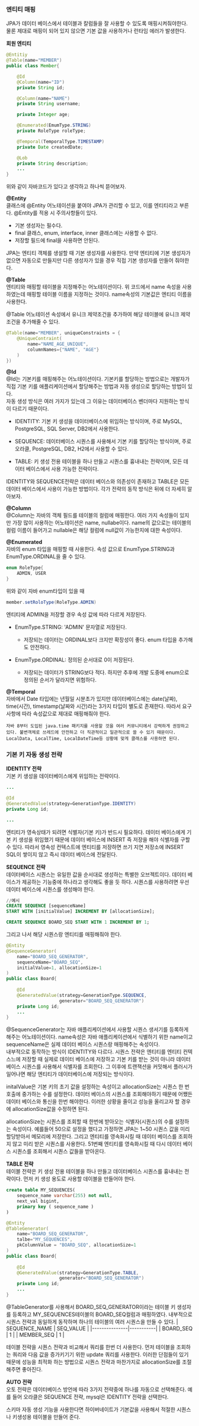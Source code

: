 ### 엔티티 매핑

JPA가 데이터 베이스에서 테이블과 칼럼들을 잘 사용할 수 있도록 매핑시켜줘야한다. 물론 제대로 매핑이 되어 있지 않으면 기본 값을 사용하거나 런타임 에러가 발생한다.

**회원 엔티티**
```JAVA
@Entitiy
@Table(name="MEMBER")
public class Member{

    @Id
    @Column(name="ID")
    private String id;

    @Column(name="NAME")
    private String username;

    private Integer age;

    @Enumerated(EmumType.STRING)
    private RoleType roleType;

    @Temporal(TemporalType.TIMESTAMP)
    private Date createdDate;

    @Lob
    private String description;
    ...
}
```
위와 같이 자바코드가 있다고 생각하고 하나씩 뜯어보자.

**@Entity**  
클래스에 @Entity 어노테이션을 붙여야 JPA가 관리할 수 있고, 이를 엔티티라고 부른다. @Entity를 적용 시 주의사항들이 있다.
- 기본 생성자는 필수다.
- final 클래스, enum, interface, inner 클래스에는 사용할 수 없다.
- 저장할 필드에 final을 사용하면 안된다.

JPA는 엔티티 객체를 생설할 때 기본 생성자를 사용한다. 만약 엔티티에 기본 생성자가 없으면 자동으로 만들지만 다른 생성자가 있을 경우 직접 기본 생성자를 만들어 줘야한다.

**@Table**  
엔티티와 매핑할 테이블을 지정해주는 어노테이션이다. 위 코드에서 name 속성을 사용하였는데 매핑할 테이블 이름을 지정하는 것이다. name속성의 기본값은 엔티티 이름을 사용한다.

@Table 어노테이션 속성에서 유니크 제약조건을 추가하여 해당 테이블에 유니크 제약조건을 추가해줄 수 있다.
```JAVA
@Table(name="MEMBER", uniqueConstraints = {
    @UniqueContraint(
        name="NAME_AGE_UNIQUE",
        columnNames={"NAME", "AGE"}
    )
})
```

**@Id**  
@Id는 기본키를 매핑해주는 어노테이션이다. 기본키를 할당하는 방법으로는 개발자가 직접 기본 키를 애플리케이션에서 할당해주는 방법과 자동 생성으로 할당하는 방법이 있다.  
자동 생성 방식은 여러 가지가 있는데 그 이유는 데이터베이스 벤더마다 지원하는 방식이 다르기 때문이다.
- IDENTITY: 기본 키 생성을 데이터베이스에 위임하는 방식이며, 주로 MySQL, PostgreSQL, SQL Server, DB2에서 사용한다.

- SEQUENCE: 데이터베이스 시퀀스를 사용해서 기본 키를 할당하는 방식이며, 주로 오라클, PostgreSQL, DB2, H2에서 사용할 수 있다.

- TABLE: 키 생성 전용 테이블을 하나 만들고 시퀀스를 흉내내는 전략이며, 모든 데이터 베이스에서 사용 가능한 전략이다.

IDENTITY와 SEQUENCE전략은 데이터 베이스와 의존성이 존재하고 TABLE은 모든 데이터 베이스에서 사용이 가능한 방법이다. 각가 전략의 동작 방식은 뒤에 더 자세히 알아보자.

**@Column**  
@Column는 자바의 객체 필드를 테이블의 컬럼에 매핑한다. 여러 가지 속성들이 있지만 가장 많이 사용하는 어노테이션은 name, nullabe이다. name의 값으로는 테이블의 컬럼 이름이 들어가고 nullable은 해당 컬럼에 null값이 가능한지에 대한 속성이다.

**@Enumerated**  
자바의 enum 타입을 매핑할 때 사용한다. 속성 값으로 EnumType.STRING과 EnumType.ORDINAL을 줄 수 있다.
```java
enum RoleType{
    ADMIN, USER
}
```
위와 같이 자바 enum타입이 있을 때
```java
member.setRoloType(RoleType.ADMIN)
```
엔티티에 ADMIN을 저장할 경우 속성 값에 따라 다르게 저장된다.
- EnumType.STRING: 'ADMIN' 문자열로 저장된다.
    - 저장되는 데이터는 ORDINAL보다 크지만 확장성이 좋다. enum 타입을 추가해도 안전하다.

- EnumType.ORDINAL: 정의된 순서대로 0이 저장된다.
    - 저장되는 데이터가 STRING보다 적다. 하지만 추후에 개발 도중에 enum으로 정의된 순서가 달라지면 위험하다.

**@Temporal**  
자바에서 Date 타입에는 년월일 시분초가 있지만 데이터베이스에는 date(날짜), time(시간), timestamp(날짜와 시간)라는 3가지 타입이 별도로 존재한다. 따라서 요구사항에 따라 속성값으로 제대로 매핑해줘야 한다.
```
자바 8부터 도입된 java.time 패키지를 사용할 것을 여러 커뮤니티에서 강력하게 권장하고 있다. 불변객체로 쓰레드에 안전하고 더 직관적이고 일관적으로 쓸 수 있기 때문이다. LocalData, LocalTime, LocalDateTime등 상황에 맞게 클래스를 사용하면 된다.
```

### 기본 키 자동 생성 전략

**IDENTITY 전략**  
기본 키 생성을 데이터베이스에게 위임하는 전략이다. 
```java
...

@Id
@GeneratedValue(strategy=GenerationType.IDENTITY)
private Long id;

...
```

엔티티가 영속상태가 되려면 식별자(기본 키)가 반드시 필요하다. 데이터 베이스에게 기본 키 생성을 위임했기 때문에 데이터 베이스에 INSERT 즉 저장을 해야 식별자를 구할 수 있다. 따라서 영속성 컨텍스트에 엔티티를 저장하면 쓰기 지연 저장소에 INSERT SQL이 쌓이지 않고 즉시 데이터 베이스에 전달된다.

**SEQUENCE 전략**  
데이터베이스 시퀀스는 유일한 값을 순서대로 생성하는 특별한 오브젝트이다. 데이터 베이스가 제공하는 기능중에 하나라고 생각해도 좋을 듯 하다. 시퀀스를 사용하려면 우선 데이터 베이스에 시퀀스를 생성해야 한다.
```SQL
//예시
CREATE SEQUENCE [sequenceName] 
START WITH [initialValue] INCREMENT BY [allocationSize];

CREATE SEQUENCE BOARD_SEQ START WITH 1 INCREMENT BY 1;
```
그리고 나서 해당 시퀀스랑 엔티티를 매핑해줘야 한다.
```java
@Entity
@SequenceGenerator(
    name="BOARD_SEQ_GENERATOR",
    sequenceName="BOARD_SEQ",
    initialValue=1, allocationSize=1
)
public class Board{
    
    @Id
    @GeneratedValue(strategy=GenerationType.SEQUENCE,
                    generator="BOARD_SEQ_GENERATOR")
    private Long id;
    ...
}
```

@SequenceGenerator는 자바 애플리케이션에서 사용할 시퀀스 생서기를 등록하게 해주는 어노테이션이다. name속성은 자바 애플리케이션에서 식별하기 위한 name이고 sequenceName은 실제 데이터 베이스 시퀀스랑 매핑해주는 속성이다.  
내부적으로 동작하는 방식이 IDENTITY와 다르다. 시퀀스 전략은 엔티티를 엔티티 컨텍스느에 저장할 때 실제로 데이터 베이스에 저장하고 기본 키를 받는 것이 아니라 데이터 베이스 시퀀스를 사용해서 식별자를 조회한다. 그 이후에 트랜잭션을 커밋해서 플러시가 일어나면 해당 엔티티가 데이터베이스에 저장되는 방식이다.

initalValue은 기본 키의 초기 값을 설정하는 속성이고 allocationSize는 시퀀스 한 번 호출에 중가하는 수를 설정한다. 데이터 베이스의 시퀀스를 조회해야하기 때문에 어쨌든 데이터 베이스와 통신을 한번 해야한다. 이러한 상황을 줄이고 성능을 올리고자 할 경우에 allocationSize값을 수정하면 된다.

allocationSize는 시퀀스를 조회할 때 한번에 받아오는 식별자(시퀀스)의 수를 설정하는 속성이다. 예를들어 50으로 설정을 했다고 가정하면 JPA는 1~50 시퀀스 값을 미리 할당받아서 메모리에 저장한다. 그리고 엔티티를 영속화시킬 때 데이터 베이스를 조회하지 않고 미리 받은 시퀀스를 사용한다. 51번째 엔티티를 영속화시킬 때 다시 데이터 베이스 시퀀스를 조회해서 시퀀스 값들을 받아온다.

**TABLE 전략**  
테이블 전략은 키 생성 전용 테이블을 하나 만들고 데이터베이스 시퀀스를 흉내내는 전략이다. 먼저 키 생성 용도로 사용할 데이블을 만들어야 한다.
```SQL
create table MY_SEQUENCES(
    sequence_name varchar(255) not null,
    next_val bigint,
    primary key ( sequence_name )
)
```
```java
@Entity
@TableGenerator(
    name="BOARD_SEQ_GENERATOR",
    talbe="MY_SEQUENCES",
    pkColumnValue = "BOARD_SEQ", allocationSize=1
)
public class Board{
    
    @Id
    @GeneratedValue(strategy=GenerationType.TABLE,
                    generator="BOARD_SEQ_GENERATOR")
    private Long id;
    ...
}
```
@TableGenerator를 사용해서 BOARD_SEQ_GENERATOR이라는 테이블 키 생성자를 등록하고 MY_SEQUENCES테이블의 BOARD_SEQ컬럼과 매핑하였다. 내부적으로 시퀀스 전략과 동일하게 동작하며 하나의 테이블의 여러 시퀀스을 만들 수 있다.
| SEQUENCE_NAME | SEQ_VALUE |
|---------------|-----------|
| BOARD_SEQ     | 1         |
| MEMBER_SEQ     | 1         |

테이블 전략을 시퀀스 전략과 비교해서 쿼리를 한번 더 사용한다. 먼저 테이블을 조회하는 쿼리와 다음 값을 증가키기기 위한 update 쿼리를 사용한다. 이러한 단점들이 있기때문에 성능을 최적화 하는 방법으로 시퀀스 전략과 마찬가지로 allocationSize를 조절해주면 좋아진다.

**AUTO 전략**  
오토 전략은 데이터베이스 방언에 따라 3가지 전략중에 하나를 자동으로 선택해준다. 예를 들어 오라클은 SEQUENCE 전략, mysql은 IDENTITY 전략을 선택한다.

스키마 자동 생성 기능을 사용한다면 하이버네이트가 기본값을 사용해서 적절한 시퀀스나 키생성용 테이블을 만들어 준다.
